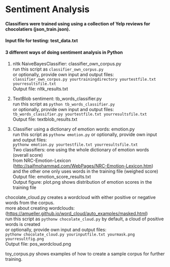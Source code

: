 # Sentiment Analysis

#### Classifiers were trained using using a collection of Yelp reviews for chocolatiers (json_train.json).
#### Input file for testing: test_data.txt
#### 3 different ways of doing sentiment analysis in Python
1. nltk NaiveBayesClassifier: classifier_own_corpus.py  
  run this script as `classifier_own_corpus.py`   
  or optionally, provide own input and output files:  
  `classifier_own_corpus.py yourtrainingdirectory yourtestfile.txt yourresultsfile.txt`  
  Output file: nltk_results.txt 
  
2. TextBlob sentiment: tb_words_classifier.py  
  run this script as `python tb_words_classifier.py`   
  or optionally, provide own input and output files:  
  `tb_words_classifier.py yourtestfile.txt yourresultsfile.txt`  
  Output file: textblob_results.txt 
  
3. Classifier using a dictionary of emotion words: emotion.py  
  run this script as `pythonw emotion.py` 
  or optionally, provide own input and output files:    
  `pythonw emotion.py yourtestfile.txt yourresultsfile.txt`  
  Two classifiers: one using the whole dictionary of emotion words (overall score)  
  from NRC-Emotion-Lexicon (http://saifmohammad.com/WebPages/NRC-Emotion-Lexicon.htm)  
  and the other one only uses words in the training file (weighed score)  
  Output file: emotion_score_results.txt  
  Output figure: plot.png shows distribution of emotion scores in the training file  

 chocolate_cloud.py creates a wordcloud with either positive or negative words from the corpus.  
 more about creating wordclouds: (https://amueller.github.io/word_cloud/auto_examples/masked.html)  
 run this script as `pythonw chocolate_cloud.py` by default, a cloud of positive words is created  
 or optionally, provide own input and output files:  
 `pythonw chocolate_cloud.py yourinputfile.txt yourmask.png yourresultfig.png`  
 Output file: pos_wordcloud.png  
 
 toy_corpus.py shows examples of how to create a sample corpus for further training.  
 
 


